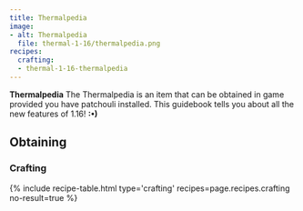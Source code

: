 ```yaml
---
title: Thermalpedia
image:
- alt: Thermalpedia
  file: thermal-1-16/thermalpedia.png
recipes:
  crafting:
  - thermal-1-16-thermalpedia
---
```


**Thermalpedia**  The Thermalpedia is an item that can be obtained in game provided you have patchouli installed. This guidebook tells you about all the new features of 1.16!
**:•)**

Obtaining
---------


### Crafting
{% include recipe-table.html type='crafting' recipes=page.recipes.crafting no-result=true %}

